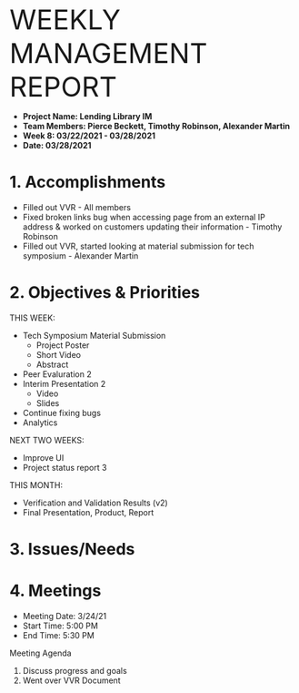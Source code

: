 <p><font size=18>WEEKLY MANAGEMENT REPORT</font></p>

+ **Project Name: Lending Library IM**
+ **Team Members: Pierce Beckett, Timothy Robinson, Alexander Martin**
+ **Week 8: 03/22/2021 - 03/28/2021**
+ **Date: 03/28/2021**


# 1. Accomplishments
+ Filled out VVR - All members
+ Fixed broken links bug when accessing page from an external IP address & worked on customers updating their information - Timothy Robinson
+ Filled out VVR, started looking at material submission for tech symposium - Alexander Martin

# 2. Objectives & Priorities

THIS WEEK:
+ Tech Symposium Material Submission
  + Project Poster
  + Short Video
  + Abstract
+ Peer Evaluration 2
+ Interim Presentation 2
  + Video
  + Slides
+ Continue fixing bugs
+ Analytics

NEXT TWO WEEKS:
+ Improve UI
+ Project status report 3

THIS MONTH:
+ Verification and Validation Results (v2)
+ Final Presentation, Product, Report

# 3. Issues/Needs

# 4. Meetings
+ Meeting Date: 3/24/21
+ Start Time: 5:00 PM
+ End Time: 5:30 PM 

Meeting Agenda
1. Discuss progress and goals
2. Went over VVR Document
